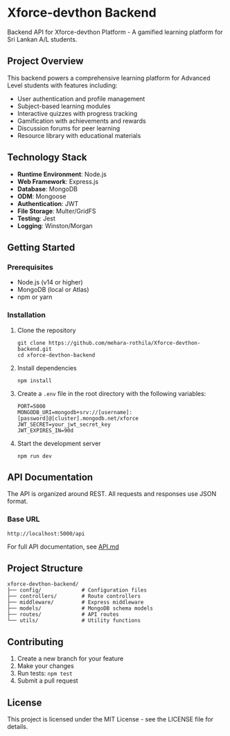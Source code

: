 # Xforce-devthon Backend

Backend API for Xforce-devthon Platform - A gamified learning platform for Sri Lankan A/L students.

## Project Overview

This backend powers a comprehensive learning platform for Advanced Level students with features including:

- User authentication and profile management
- Subject-based learning modules
- Interactive quizzes with progress tracking
- Gamification with achievements and rewards
- Discussion forums for peer learning
- Resource library with educational materials

## Technology Stack

- **Runtime Environment**: Node.js
- **Web Framework**: Express.js
- **Database**: MongoDB
- **ODM**: Mongoose
- **Authentication**: JWT
- **File Storage**: Multer/GridFS
- **Testing**: Jest
- **Logging**: Winston/Morgan

## Getting Started

### Prerequisites

- Node.js (v14 or higher)
- MongoDB (local or Atlas)
- npm or yarn

### Installation

1. Clone the repository
   ```
   git clone https://github.com/mehara-rothila/Xforce-devthon-backend.git
   cd xforce-devthon-backend
   ```

2. Install dependencies
   ```
   npm install
   ```

3. Create a `.env` file in the root directory with the following variables:
   ```
   PORT=5000
   MONGODB_URI=mongodb+srv://[username]:[password]@[cluster].mongodb.net/xforce
   JWT_SECRET=your_jwt_secret_key
   JWT_EXPIRES_IN=90d
   ```

4. Start the development server
   ```
   npm run dev
   ```

## API Documentation

The API is organized around REST. All requests and responses use JSON format.

### Base URL

```
http://localhost:5000/api
```

For full API documentation, see [API.md](API.md)

## Project Structure

```
xforce-devthon-backend/
├── config/             # Configuration files
├── controllers/        # Route controllers
├── middleware/         # Express middleware
├── models/             # MongoDB schema models
├── routes/             # API routes
└── utils/              # Utility functions
```

## Contributing

1. Create a new branch for your feature
2. Make your changes
3. Run tests: `npm test`
4. Submit a pull request

## License

This project is licensed under the MIT License - see the LICENSE file for details.
